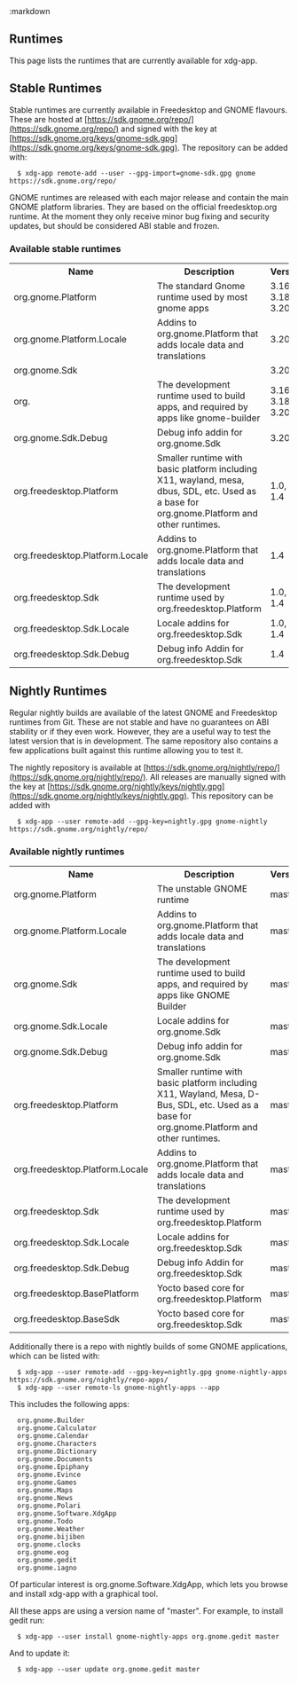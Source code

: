 <section class=""><div class="container"><div class="row"><div class="col-lg-10 col-lg-offset-1">
:markdown

  # Runtimes

  This page lists the runtimes that are currently available for xdg-app.

  ## Stable Runtimes

  Stable runtimes are currently available in Freedesktop and GNOME flavours. These are hosted at [https://sdk.gnome.org/repo/](https://sdk.gnome.org/repo/) and signed with the key at [https://sdk.gnome.org/keys/gnome-sdk.gpg](https://sdk.gnome.org/keys/gnome-sdk.gpg). The repository can be added with:

      $ xdg-app remote-add --user --gpg-import=gnome-sdk.gpg gnome https://sdk.gnome.org/repo/

  GNOME runtimes are released with each major release and contain the main GNOME platform libraries. They are based on the official freedesktop.org runtime. At the moment they only receive minor bug fixing and security updates, but should be considered ABI stable and frozen.

  ### Available stable runtimes

  <table class="full"><!-- fixme make into markdown tables -->
    <tr>
      <th>Name</th><th>Description</th><th class="nowrap">Versions</th>
    </tr>
    <tr>
      <td>org.gnome.Platform</td>
      <td>The standard Gnome runtime used by most gnome apps</td>
      <td>3.16, 3.18, 3.20</td>
    </tr>
    <tr>
      <td>org.gnome.Platform.Locale</td>
      <td>Addins to org.gnome.Platform that adds locale data and translations</td>
      <td>3.20</td>
    </tr>
    <tr>
      <td>org.gnome.Sdk</td>
      <td></td>
      <td>3.20</td>
    </tr>
    <tr>
      <td>org.</td>
      <td>The development runtime used to build apps, and required by apps like gnome-builder</td>
      <td>3.16, 3.18, 3.20</td>
    </tr>
    <tr>
      <td>org.gnome.Sdk.Debug</td>
      <td>Debug info addin for org.gnome.Sdk</td>
      <td>3.20</td>
    </tr>
    <tr>
      <td>org.freedesktop.Platform</td>
      <td>Smaller runtime with basic platform including X11, wayland, mesa, dbus, SDL, etc. Used as a base for org.gnome.Platform and other runtimes.</td>
      <td>1.0, 1.2, 1.4</td>
    </tr>
    <tr>
      <td>org.freedesktop.Platform.Locale</td>
      <td>Addins to org.gnome.Platform that adds locale data and translations</td>
      <td>1.4</td>
    </tr>
    <tr>
      <td>org.freedesktop.Sdk</td>
      <td>The development runtime used by org.freedesktop.Platform</td>
      <td>1.0, 1.2, 1.4</td>
    </tr>
    <tr>
      <td>org.freedesktop.Sdk.Locale</td>
      <td>Locale addins for org.freedesktop.Sdk</td>
      <td>1.0, 1.2, 1.4</td>
    </tr>
    <tr>
      <td>org.freedesktop.Sdk.Debug</td>
      <td>Debug info Addin for org.freedesktop.Sdk</td>
      <td>1.4</td>
    </tr>
  </table>

  ## Nightly Runtimes

  Regular nightly builds are available of the latest GNOME and Freedesktop runtimes from Git. These are not stable and have no guarantees on ABI stability or if they even work. However, they are a useful way to test the latest version that is in development. The same repository also contains a few applications built against this runtime allowing you to test it.

  The nightly repository is available at [https://sdk.gnome.org/nightly/repo/](https://sdk.gnome.org/nightly/repo/). All releases are manually signed with the key at [https://sdk.gnome.org/nightly/keys/nightly.gpg](https://sdk.gnome.org/nightly/keys/nightly.gpg). This repository can be added with

      $ xdg-app --user remote-add --gpg-key=nightly.gpg gnome-nightly https://sdk.gnome.org/nightly/repo/

  ### Available nightly runtimes

  <table class="full"><!-- fixme make into markdown tables -->
    <tr>
      <th>Name</th><th>Description</th><th class="nowrap">Versions</th>
    </tr>
    <tr>
      <td>org.gnome.Platform</td>
      <td> The unstable GNOME runtime</td>
      <td>master</td>
    </tr>
    <tr>
      <td>org.gnome.Platform.Locale</td>
      <td>Addins to org.gnome.Platform that adds locale data and translations</td>
      <td>master</td>
    </tr>
    <tr>
      <td>org.gnome.Sdk</td>
      <td>The development runtime used to build apps, and required by apps like GNOME Builder </td>
      <td>master</td>
    </tr>
    <tr>
      <td>org.gnome.Sdk.Locale</td>
      <td>Locale addins for org.gnome.Sdk</td>
      <td>master</td>
    </tr>
    <tr>
      <td>org.gnome.Sdk.Debug</td>
      <td>Debug info addin for org.gnome.Sdk</td>
      <td>master</td>
    </tr>
    <tr>
      <td>org.freedesktop.Platform</td>
      <td>Smaller runtime with basic platform including X11, Wayland, Mesa, D-Bus, SDL, etc. Used as a base for org.gnome.Platform and other runtimes.</td>
      <td>master</td>
    </tr>
    <tr>
      <td>org.freedesktop.Platform.Locale</td>
      <td>Addins to org.gnome.Platform that adds locale data and translations</td>
      <td>master</td>
    </tr>
    <tr>
      <td>org.freedesktop.Sdk</td>
      <td>The development runtime used by org.freedesktop.Platform</td>
      <td>master</td>
    </tr>
    <tr>
      <td>org.freedesktop.Sdk.Locale</td>
      <td>Locale addins for org.freedesktop.Sdk</td>
      <td>master</td>
    </tr>
    <tr>
      <td>org.freedesktop.Sdk.Debug</td>
      <td>Debug info Addin for org.freedesktop.Sdk</td>
      <td>master</td>
    </tr>
    <tr>
      <td>org.freedesktop.BasePlatform</td>
      <td>Yocto based core for org.freedesktop.Platform</td>
      <td>master</td>
    </tr>
    <tr>
      <td>org.freedesktop.BaseSdk</td>
      <td>Yocto based core for org.freedesktop.Sdk</td>
      <td>master</td>
    </tr>
  </table>
  
  Additionally there is a repo with nightly builds of some GNOME applications, which can be listed with:

      $ xdg-app --user remote-add --gpg-key=nightly.gpg gnome-nightly-apps https://sdk.gnome.org/nightly/repo-apps/
      $ xdg-app --user remote-ls gnome-nightly-apps --app

  This includes the following apps:

      org.gnome.Builder
      org.gnome.Calculator
      org.gnome.Calendar
      org.gnome.Characters
      org.gnome.Dictionary
      org.gnome.Documents
      org.gnome.Epiphany
      org.gnome.Evince
      org.gnome.Games
      org.gnome.Maps
      org.gnome.News
      org.gnome.Polari
      org.gnome.Software.XdgApp
      org.gnome.Todo
      org.gnome.Weather
      org.gnome.bijiben
      org.gnome.clocks
      org.gnome.eog
      org.gnome.gedit
      org.gnome.iagno

  Of particular interest is org.gnome.Software.XdgApp, which lets you browse and install xdg-app with a graphical tool.

  All these apps are using a version name of "master". For example, to install gedit run:

      $ xdg-app --user install gnome-nightly-apps org.gnome.gedit master

  And to update it:

      $ xdg-app --user update org.gnome.gedit master

</div></div></div></section>
